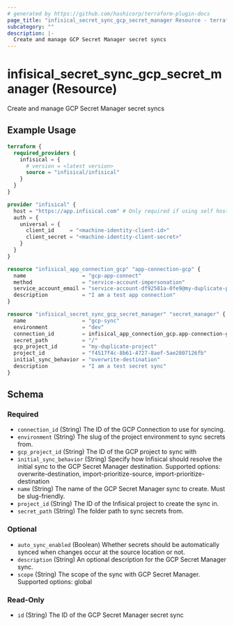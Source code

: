```yaml
---
# generated by https://github.com/hashicorp/terraform-plugin-docs
page_title: "infisical_secret_sync_gcp_secret_manager Resource - terraform-provider-infisical"
subcategory: ""
description: |-
  Create and manage GCP Secret Manager secret syncs
---
```


# infisical_secret_sync_gcp_secret_manager (Resource)

Create and manage GCP Secret Manager secret syncs

## Example Usage

```terraform
terraform {
  required_providers {
    infisical = {
      # version = <latest version>
      source = "infisical/infisical"
    }
  }
}

provider "infisical" {
  host = "https://app.infisical.com" # Only required if using self hosted instance of Infisical, default is https://app.infisical.com
  auth = {
    universal = {
      client_id     = "<machine-identity-client-id>"
      client_secret = "<machine-identity-client-secret>"
    }
  }
}

resource "infisical_app_connection_gcp" "app-connection-gcp" {
  name                  = "gcp-app-connect"
  method                = "service-account-impersonation"
  service_account_email = "service-account-df92581a-0fe9@my-duplicate-project.iam.gserviceaccount.com"
  description           = "I am a test app connection"
}

resource "infisical_secret_sync_gcp_secret_manager" "secret_manager" {
  name                  = "gcp-sync"
  environment           = "dev"
  connection_id         = infisical_app_connection_gcp.app-connection-gcp.id
  secret_path           = "/"
  gcp_project_id        = "my-duplicate-project"
  project_id            = "f4517f4c-8b61-4727-8aef-5ae2807126fb"
  initial_sync_behavior = "overwrite-destination"
  description           = "I am a test secret sync"
}
```

<!-- schema generated by tfplugindocs -->
## Schema

### Required

- `connection_id` (String) The ID of the GCP Connection to use for syncing.
- `environment` (String) The slug of the project environment to sync secrets from.
- `gcp_project_id` (String) The ID of the GCP project to sync with
- `initial_sync_behavior` (String) Specify how Infisical should resolve the initial sync to the GCP Secret Manager destination. Supported options: overwrite-destination, import-prioritize-source, import-prioritize-destination
- `name` (String) The name of the GCP Secret Manager sync to create. Must be slug-friendly.
- `project_id` (String) The ID of the Infisical project to create the sync in.
- `secret_path` (String) The folder path to sync secrets from.

### Optional

- `auto_sync_enabled` (Boolean) Whether secrets should be automatically synced when changes occur at the source location or not.
- `description` (String) An optional description for the GCP Secret Manager sync.
- `scope` (String) The scope of the sync with GCP Secret Manager. Supported options: global

### Read-Only

- `id` (String) The ID of the GCP Secret Manager secret sync
